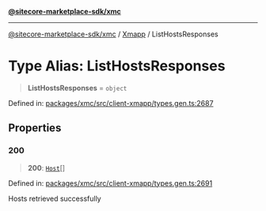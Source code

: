 [**@sitecore-marketplace-sdk/xmc**](../../../../README.md)

***

[@sitecore-marketplace-sdk/xmc](../../../../README.md) / [Xmapp](../README.md) / ListHostsResponses

# Type Alias: ListHostsResponses

> **ListHostsResponses** = `object`

Defined in: [packages/xmc/src/client-xmapp/types.gen.ts:2687](https://github.com/Sitecore/marketplace-sdk/blob/main/packages/xmc/src/client-xmapp/types.gen.ts#L2687)

## Properties

### 200

> **200**: [`Host`](Host.md)[]

Defined in: [packages/xmc/src/client-xmapp/types.gen.ts:2691](https://github.com/Sitecore/marketplace-sdk/blob/main/packages/xmc/src/client-xmapp/types.gen.ts#L2691)

Hosts retrieved successfully
